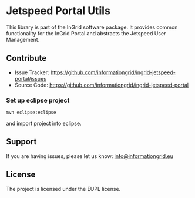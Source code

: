 Jetspeed Portal Utils
=========

This library is part of the InGrid software package. It provides common functionality for the InGrid Portal and abstracts the Jetspeed User Management.


Contribute
----------

- Issue Tracker: https://github.com/informationgrid/ingrid-jetspeed-portal/issues
- Source Code: https://github.com/informationgrid/ingrid-jetspeed-portal
 
### Set up eclipse project

```
mvn eclipse:eclipse
```

and import project into eclipse.

Support
-------

If you are having issues, please let us know: info@informationgrid.eu

License
-------

The project is licensed under the EUPL license.

